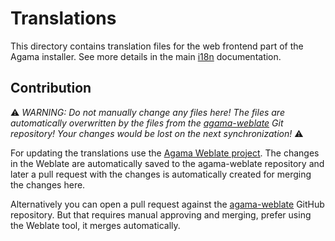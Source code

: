# Translations

This directory contains translation files for the web frontend part of the Agama
installer. See more details in the main [i18n](../../doc/i18n.md) documentation.

## Contribution

:warning: *WARNING: Do not manually change any files here! The files are
automatically overwritten by the files from the
[agama-weblate](https://github.com/agama-project/agama-weblate/tree/master/web) Git
repository! Your changes would be lost on the next synchronization!* :warning:

For updating the translations use the [Agama Weblate
project](https://l10n.opensuse.org/projects/agama/agama-web/). The changes
in the Weblate are automatically saved to the agama-weblate repository
and later a pull request with the changes is automatically created for merging
the changes here.

Alternatively you can open a pull request against the
[agama-weblate](https://github.com/agama-project/agama-weblate/web) GitHub
repository. But that requires manual approving and merging, prefer using the
Weblate tool, it merges automatically.
